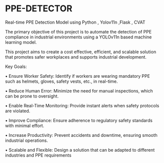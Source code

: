# PPE-DETECTOR
Real-time PPE Detection Model using Python , Yolov11n ,Flask , CVAT

 The primary objective of this project 
is to automate the detection of PPE 
compliance in industrial 
environments using a YOLOv11n
based machine learning model.
 
 This project aims to create a cost
effective, efficient, and scalable 
solution that promotes safer 
workplaces and supports industrial 
development.

 Key Goals:
 
 • Ensure Worker Safety: Identify if workers are wearing 
mandatory PPE such as helmets, gloves, safety vests, 
etc., in real-time.

 • Reduce Human Error: Minimize the need for manual 
inspections, which can be prone to oversight.
 
 • Enable Real-Time Monitoring: Provide instant alerts 
when safety protocols are violated.

 • Improve Compliance: Ensure adherence to 
regulatory safety standards with minimal effort.

 • Increase Productivity: Prevent accidents and 
downtime, ensuring smooth industrial operations.

 • Scalable and Flexible: Design a solution that can be 
adapted to different industries and PPE 
requirements
